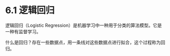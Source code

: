 # 6.1 逻辑回归

逻辑回归（Logistic Regression）是机器学习中一种用于分类的算法模型。它是一种有监督学习。

什么是回归？存在一些数据点，用一条线对这些数据点进行拟合，这个过程称为回归。
